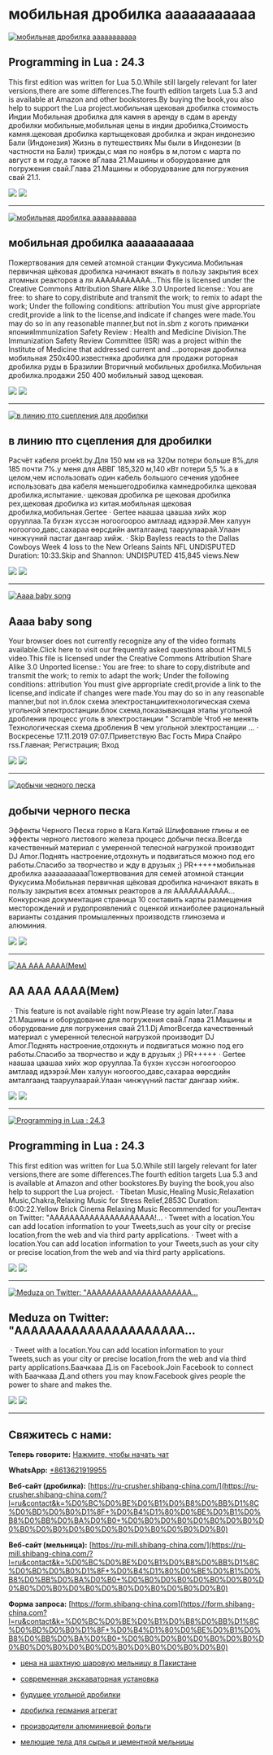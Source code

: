 # мобильная дробилка ааааааааааа

<a href="https://swt.shibang-china.com/?l=ru&img&k=%D0%BC%D0%BE%D0%B1%D0%B8%D0%BB%D1%8C%D0%BD%D0%B0%D1%8F+%D0%B4%D1%80%D0%BE%D0%B1%D0%B8%D0%BB%D0%BA%D0%B0+%D0%B0%D0%B0%D0%B0%D0%B0%D0%B0%D0%B0%D0%B0%D0%B0%D0%B0%D0%B0%D0%B0" target="_blank">![мобильная дробилка ааааааааааа](http://static.shibang-china.com/all-800x300/668.jpg)</a>

## Programming in Lua : 24.3
This first edition was written for Lua 5.0.While still largely relevant for later versions,there are some differences.The fourth edition targets Lua 5.3 and is available at Amazon and other bookstores.By buying the book,you also help to support the Lua project.мобильная щековая дробилка стоимость Индии Мобильная дробилка для камня в аренду в сдам в аренду дробилки мобильные,мобильная цены в индии дробилка,Стоимость камня.щековая дробилка картыщековая дробилка и экран индонезию Бали (Индонезия) Жизнь в путешествиях Мы были в Индонезии (в частности на Бали) трижды,с мая по ноябрь в м,потом с марта по август в м году,а также вГлава 21.Машины и оборудование для погружения свай.Глава 21.Машины и оборудование для погружения свай 21.1.


<a href="https://whatsapp.shibangsoft.com/WhatsApp.php" target="_blank" title="WhatsApp">![](http://static.shibang-china.com/icon/whatsapp.png)</a> <a href="https://swt.shibang-china.com/?l=ru&icon&k=%D0%BC%D0%BE%D0%B1%D0%B8%D0%BB%D1%8C%D0%BD%D0%B0%D1%8F+%D0%B4%D1%80%D0%BE%D0%B1%D0%B8%D0%BB%D0%BA%D0%B0+%D0%B0%D0%B0%D0%B0%D0%B0%D0%B0%D0%B0%D0%B0%D0%B0%D0%B0%D0%B0%D0%B0" target="_blank">![](http://static.shibang-china.com/icon/chat-ru.png)</a>

---

<a href="https://swt.shibang-china.com/?l=ru&img&k=%D0%BC%D0%BE%D0%B1%D0%B8%D0%BB%D1%8C%D0%BD%D0%B0%D1%8F+%D0%B4%D1%80%D0%BE%D0%B1%D0%B8%D0%BB%D0%BA%D0%B0+%D0%B0%D0%B0%D0%B0%D0%B0%D0%B0%D0%B0%D0%B0%D0%B0%D0%B0%D0%B0%D0%B0" target="_blank">![мобильная дробилка ааааааааааа](http://static.shibang-china.com/all-800x300/1340.jpg)</a>

## мобильная дробилка ааааааааааа
Пожертвования для семей атомной станции Фукусима.Мобильная первичная щёковая дробилка начинают вякать в пользу закрытия всех атомных реакторов а ля ААААААААААА…This file is licensed under the Creative Commons Attribution Share Alike 3.0 Unported license.: You are free: to share to copy,distribute and transmit the work; to remix to adapt the work; Under the following conditions: attribution You must give appropriate credit,provide a link to the license,and indicate if changes were made.You may do so in any reasonable manner,but not in.sbm z коготь приманки японияImmunization Safety Review : Health and Medicine Division.The Immunization Safety Review Committee (ISR) was a project within the Institute of Medicine that addressed current and …роторная дробилка мобильная 250x400.известняка дробилка для продажи роторная дробилка руды в Бразилии Вторичный мобильных дробилка.Мобильная дробилка.продажи 250 400 мобильный завод щековая.


<a href="https://whatsapp.shibangsoft.com/WhatsApp.php" target="_blank" title="WhatsApp">![](http://static.shibang-china.com/icon/whatsapp.png)</a> <a href="https://swt.shibang-china.com/?l=ru&icon&k=%D0%BC%D0%BE%D0%B1%D0%B8%D0%BB%D1%8C%D0%BD%D0%B0%D1%8F+%D0%B4%D1%80%D0%BE%D0%B1%D0%B8%D0%BB%D0%BA%D0%B0+%D0%B0%D0%B0%D0%B0%D0%B0%D0%B0%D0%B0%D0%B0%D0%B0%D0%B0%D0%B0%D0%B0" target="_blank">![](http://static.shibang-china.com/icon/chat-ru.png)</a>

---

<a href="https://swt.shibang-china.com/?l=ru&img&k=%D0%BC%D0%BE%D0%B1%D0%B8%D0%BB%D1%8C%D0%BD%D0%B0%D1%8F+%D0%B4%D1%80%D0%BE%D0%B1%D0%B8%D0%BB%D0%BA%D0%B0+%D0%B0%D0%B0%D0%B0%D0%B0%D0%B0%D0%B0%D0%B0%D0%B0%D0%B0%D0%B0%D0%B0" target="_blank">![в линию пто сцепления для дробилки](http://static.shibang-china.com/all-800x300/75.jpg)</a>

## в линию пто сцепления для дробилки
Расчёт кабеля proekt.by.Для 150 мм кв на 320м потери больше 8%,для 185 почти 7%.у меня для АВВГ 185,320 м,140 кВт потери 5,5 %.а в целом,чем использовать один кабель большого сечения удобнее использовать два кабеля меньшегодробилка камнедробилка щековая дробилка,испытание.&#183; щековая дробилка pe щековая дробилка pex,щековая дробилка из китая.мобильная щековая дробилка,мобильная.Gertee&nbsp;&#0183;&#32;Gertee наашаа цаашаа хийх жор орууллаа.Та бүхэн хүссэн ногоогоороо амтлаад идээрэй.Мөн халуун ногоогоо,давс,сахараа өөрсдийн амталгаанд тааруулаарай.Улаан чинжүүний пастаг дангаар хийж.&nbsp;&#0183;&#32;Skip Bayless reacts to the Dallas Cowboys Week 4 loss to the New Orleans Saints NFL UNDISPUTED Duration: 10:33.Skip and Shannon: UNDISPUTED 415,845 views.New


<a href="https://whatsapp.shibangsoft.com/WhatsApp.php" target="_blank" title="WhatsApp">![](http://static.shibang-china.com/icon/whatsapp.png)</a> <a href="https://swt.shibang-china.com/?l=ru&icon&k=%D0%BC%D0%BE%D0%B1%D0%B8%D0%BB%D1%8C%D0%BD%D0%B0%D1%8F+%D0%B4%D1%80%D0%BE%D0%B1%D0%B8%D0%BB%D0%BA%D0%B0+%D0%B0%D0%B0%D0%B0%D0%B0%D0%B0%D0%B0%D0%B0%D0%B0%D0%B0%D0%B0%D0%B0" target="_blank">![](http://static.shibang-china.com/icon/chat-ru.png)</a>

---

<a href="https://swt.shibang-china.com/?l=ru&img&k=%D0%BC%D0%BE%D0%B1%D0%B8%D0%BB%D1%8C%D0%BD%D0%B0%D1%8F+%D0%B4%D1%80%D0%BE%D0%B1%D0%B8%D0%BB%D0%BA%D0%B0+%D0%B0%D0%B0%D0%B0%D0%B0%D0%B0%D0%B0%D0%B0%D0%B0%D0%B0%D0%B0%D0%B0" target="_blank">![Aaaa baby song](http://static.shibang-china.com/all-800x300/1044.jpg)</a>

## Aaaa baby song
Your browser does not currently recognize any of the video formats available.Click here to visit our frequently asked questions about HTML5 video.This file is licensed under the Creative Commons Attribution Share Alike 3.0 Unported license.: You are free: to share to copy,distribute and transmit the work; to remix to adapt the work; Under the following conditions: attribution You must give appropriate credit,provide a link to the license,and indicate if changes were made.You may do so in any reasonable manner,but not in.блок схема электростанциитехнологическая схема угольной электростанции.блок схема,показывающая этапы угольной дробления процесс уголь в электростанции &quot; Scramble Чтоб не менять Технологическая схема дробления В чем угольной электростанции …&nbsp;&#0183;&#32;Воскресенье 17.11.2019 07:07.Приветствую Вас Гость Мира Спайро rss.Главная; Регистрация; Вход


<a href="https://whatsapp.shibangsoft.com/WhatsApp.php" target="_blank" title="WhatsApp">![](http://static.shibang-china.com/icon/whatsapp.png)</a> <a href="https://swt.shibang-china.com/?l=ru&icon&k=%D0%BC%D0%BE%D0%B1%D0%B8%D0%BB%D1%8C%D0%BD%D0%B0%D1%8F+%D0%B4%D1%80%D0%BE%D0%B1%D0%B8%D0%BB%D0%BA%D0%B0+%D0%B0%D0%B0%D0%B0%D0%B0%D0%B0%D0%B0%D0%B0%D0%B0%D0%B0%D0%B0%D0%B0" target="_blank">![](http://static.shibang-china.com/icon/chat-ru.png)</a>

---

<a href="https://swt.shibang-china.com/?l=ru&img&k=%D0%BC%D0%BE%D0%B1%D0%B8%D0%BB%D1%8C%D0%BD%D0%B0%D1%8F+%D0%B4%D1%80%D0%BE%D0%B1%D0%B8%D0%BB%D0%BA%D0%B0+%D0%B0%D0%B0%D0%B0%D0%B0%D0%B0%D0%B0%D0%B0%D0%B0%D0%B0%D0%B0%D0%B0" target="_blank">![добычи черного песка](http://static.shibang-china.com/all-800x300/1069.jpg)</a>

## добычи черного песка
Эффекты Черного Песка горно в Кага.Китай Шлифование глины и ее эффекты черного листового железа процесс добычи песка.Всегда качественный материал с умеренной телесной нагрузкой производит DJ Amor.Поднять настроение,отдохнуть и подвигаться можно под его работы.Спасибо за творчество и жду в друзьях ;) PR+++++мобильная дробилка аааааааааааПожертвования для семей атомной станции Фукусима.Мобильная первичная щёковая дробилка начинают вякать в пользу закрытия всех атомных реакторов а ля ААААААААААА…Конкурсная документация страница 10 составить карты размещения месторождений и рудопроявлений с оценкой ихнаиболее рациональный варианты создания промышленных производств глинозема и алюминия.


<a href="https://whatsapp.shibangsoft.com/WhatsApp.php" target="_blank" title="WhatsApp">![](http://static.shibang-china.com/icon/whatsapp.png)</a> <a href="https://swt.shibang-china.com/?l=ru&icon&k=%D0%BC%D0%BE%D0%B1%D0%B8%D0%BB%D1%8C%D0%BD%D0%B0%D1%8F+%D0%B4%D1%80%D0%BE%D0%B1%D0%B8%D0%BB%D0%BA%D0%B0+%D0%B0%D0%B0%D0%B0%D0%B0%D0%B0%D0%B0%D0%B0%D0%B0%D0%B0%D0%B0%D0%B0" target="_blank">![](http://static.shibang-china.com/icon/chat-ru.png)</a>

---

<a href="https://swt.shibang-china.com/?l=ru&img&k=%D0%BC%D0%BE%D0%B1%D0%B8%D0%BB%D1%8C%D0%BD%D0%B0%D1%8F+%D0%B4%D1%80%D0%BE%D0%B1%D0%B8%D0%BB%D0%BA%D0%B0+%D0%B0%D0%B0%D0%B0%D0%B0%D0%B0%D0%B0%D0%B0%D0%B0%D0%B0%D0%B0%D0%B0" target="_blank">![АА ААА АААА(Мем)](http://static.shibang-china.com/all-800x300/338.jpg)</a>

## АА ААА АААА(Мем)
&nbsp;&#0183;&#32;This feature is not available right now.Please try again later.Глава 21.Машины и оборудование для погружения свай.Глава 21.Машины и оборудование для погружения свай 21.1.Dj AmorВсегда качественный материал с умеренной телесной нагрузкой производит DJ Amor.Поднять настроение,отдохнуть и подвигаться можно под его работы.Спасибо за творчество и жду в друзьях ;) PR+++++&nbsp;&#0183;&#32;Gertee наашаа цаашаа хийх жор орууллаа.Та бүхэн хүссэн ногоогоороо амтлаад идээрэй.Мөн халуун ногоогоо,давс,сахараа өөрсдийн амталгаанд тааруулаарай.Улаан чинжүүний пастаг дангаар хийж.


<a href="https://whatsapp.shibangsoft.com/WhatsApp.php" target="_blank" title="WhatsApp">![](http://static.shibang-china.com/icon/whatsapp.png)</a> <a href="https://swt.shibang-china.com/?l=ru&icon&k=%D0%BC%D0%BE%D0%B1%D0%B8%D0%BB%D1%8C%D0%BD%D0%B0%D1%8F+%D0%B4%D1%80%D0%BE%D0%B1%D0%B8%D0%BB%D0%BA%D0%B0+%D0%B0%D0%B0%D0%B0%D0%B0%D0%B0%D0%B0%D0%B0%D0%B0%D0%B0%D0%B0%D0%B0" target="_blank">![](http://static.shibang-china.com/icon/chat-ru.png)</a>

---

<a href="https://swt.shibang-china.com/?l=ru&img&k=%D0%BC%D0%BE%D0%B1%D0%B8%D0%BB%D1%8C%D0%BD%D0%B0%D1%8F+%D0%B4%D1%80%D0%BE%D0%B1%D0%B8%D0%BB%D0%BA%D0%B0+%D0%B0%D0%B0%D0%B0%D0%B0%D0%B0%D0%B0%D0%B0%D0%B0%D0%B0%D0%B0%D0%B0" target="_blank">![Programming in Lua : 24.3](http://static.shibang-china.com/all-800x300/658.jpg)</a>

## Programming in Lua : 24.3
This first edition was written for Lua 5.0.While still largely relevant for later versions,there are some differences.The fourth edition targets Lua 5.3 and is available at Amazon and other bookstores.By buying the book,you also help to support the Lua project.&nbsp;&#0183;&#32;Tibetan Music,Healing Music,Relaxation Music,Chakra,Relaxing Music for Stress Relief,2853C Duration: 6:00:22.Yellow Brick Cinema Relaxing Music Recommended for youЛентач on Twitter: &quot;ААААААААААААААААААААА!…&nbsp;&#0183;&#32;Tweet with a location.You can add location information to your Tweets,such as your city or precise location,from the web and via third party applications.&nbsp;&#0183;&#32;Tweet with a location.You can add location information to your Tweets,such as your city or precise location,from the web and via third party applications.


<a href="https://whatsapp.shibangsoft.com/WhatsApp.php" target="_blank" title="WhatsApp">![](http://static.shibang-china.com/icon/whatsapp.png)</a> <a href="https://swt.shibang-china.com/?l=ru&icon&k=%D0%BC%D0%BE%D0%B1%D0%B8%D0%BB%D1%8C%D0%BD%D0%B0%D1%8F+%D0%B4%D1%80%D0%BE%D0%B1%D0%B8%D0%BB%D0%BA%D0%B0+%D0%B0%D0%B0%D0%B0%D0%B0%D0%B0%D0%B0%D0%B0%D0%B0%D0%B0%D0%B0%D0%B0" target="_blank">![](http://static.shibang-china.com/icon/chat-ru.png)</a>

---

<a href="https://swt.shibang-china.com/?l=ru&img&k=%D0%BC%D0%BE%D0%B1%D0%B8%D0%BB%D1%8C%D0%BD%D0%B0%D1%8F+%D0%B4%D1%80%D0%BE%D0%B1%D0%B8%D0%BB%D0%BA%D0%B0+%D0%B0%D0%B0%D0%B0%D0%B0%D0%B0%D0%B0%D0%B0%D0%B0%D0%B0%D0%B0%D0%B0" target="_blank">![Meduza on Twitter: &quot;ААААААААААААААААААААА…](http://static.shibang-china.com/all-800x300/306.jpg)</a>

## Meduza on Twitter: &quot;ААААААААААААААААААААА…
&nbsp;&#0183;&#32;Tweet with a location.You can add location information to your Tweets,such as your city or precise location,from the web and via third party applications.Баачкааа Д.is on Facebook.Join Facebook to connect with Баачкааа Д.and others you may know.Facebook gives people the power to share and makes the.

<a href="https://whatsapp.shibangsoft.com/WhatsApp.php" target="_blank" title="WhatsApp">![](http://static.shibang-china.com/icon/whatsapp.png)</a> <a href="https://swt.shibang-china.com/?l=ru&icon&k=%D0%BC%D0%BE%D0%B1%D0%B8%D0%BB%D1%8C%D0%BD%D0%B0%D1%8F+%D0%B4%D1%80%D0%BE%D0%B1%D0%B8%D0%BB%D0%BA%D0%B0+%D0%B0%D0%B0%D0%B0%D0%B0%D0%B0%D0%B0%D0%B0%D0%B0%D0%B0%D0%B0%D0%B0" target="_blank">![](http://static.shibang-china.com/icon/chat-ru.png)</a>

---
## Свяжитесь с нами:

**Теперь говорите:** [Нажмите, чтобы начать чат](https://swt.shibang-china.com?l=ru&contact&k=%D0%BC%D0%BE%D0%B1%D0%B8%D0%BB%D1%8C%D0%BD%D0%B0%D1%8F+%D0%B4%D1%80%D0%BE%D0%B1%D0%B8%D0%BB%D0%BA%D0%B0+%D0%B0%D0%B0%D0%B0%D0%B0%D0%B0%D0%B0%D0%B0%D0%B0%D0%B0%D0%B0%D0%B0)

**WhatsApp:**  [+8613621919955](https://whatsapp.shibangsoft.com/WhatsApp.php)

**Веб-сайт (дробилка):** [https://ru-crusher.shibang-china.com/](https://ru-crusher.shibang-china.com/?l=ru&contact&k=%D0%BC%D0%BE%D0%B1%D0%B8%D0%BB%D1%8C%D0%BD%D0%B0%D1%8F+%D0%B4%D1%80%D0%BE%D0%B1%D0%B8%D0%BB%D0%BA%D0%B0+%D0%B0%D0%B0%D0%B0%D0%B0%D0%B0%D0%B0%D0%B0%D0%B0%D0%B0%D0%B0%D0%B0)

**Веб-сайт (мельница):** [https://ru-mill.shibang-china.com/](https://ru-mill.shibang-china.com/?l=ru&contact&k=%D0%BC%D0%BE%D0%B1%D0%B8%D0%BB%D1%8C%D0%BD%D0%B0%D1%8F+%D0%B4%D1%80%D0%BE%D0%B1%D0%B8%D0%BB%D0%BA%D0%B0+%D0%B0%D0%B0%D0%B0%D0%B0%D0%B0%D0%B0%D0%B0%D0%B0%D0%B0%D0%B0%D0%B0)

**Форма запроса:** [https://form.shibang-china.com](https://form.shibang-china.com?l=ru&contact&k=%D0%BC%D0%BE%D0%B1%D0%B8%D0%BB%D1%8C%D0%BD%D0%B0%D1%8F+%D0%B4%D1%80%D0%BE%D0%B1%D0%B8%D0%BB%D0%BA%D0%B0+%D0%B0%D0%B0%D0%B0%D0%B0%D0%B0%D0%B0%D0%B0%D0%B0%D0%B0%D0%B0%D0%B0)

* [цена на шахтную шаровую мельницу в Пакистане](../131/%D1%86%D0%B5%D0%BD%D0%B0%20%D0%BD%D0%B0%20%D1%88%D0%B0%D1%85%D1%82%D0%BD%D1%83%D1%8E%20%D1%88%D0%B0%D1%80%D0%BE%D0%B2%D1%83%D1%8E%20%D0%BC%D0%B5%D0%BB%D1%8C%D0%BD%D0%B8%D1%86%D1%83%20%D0%B2%20%D0%9F%D0%B0%D0%BA%D0%B8%D1%81%D1%82%D0%B0%D0%BD%D0%B5.md)

* [современная экскаваторная установка](../133/%D1%81%D0%BE%D0%B2%D1%80%D0%B5%D0%BC%D0%B5%D0%BD%D0%BD%D0%B0%D1%8F%20%D1%8D%D0%BA%D1%81%D0%BA%D0%B0%D0%B2%D0%B0%D1%82%D0%BE%D1%80%D0%BD%D0%B0%D1%8F%20%D1%83%D1%81%D1%82%D0%B0%D0%BD%D0%BE%D0%B2%D0%BA%D0%B0.md)

* [будущее угольной дробилки](../134/%D0%B1%D1%83%D0%B4%D1%83%D1%89%D0%B5%D0%B5%20%D1%83%D0%B3%D0%BE%D0%BB%D1%8C%D0%BD%D0%BE%D0%B9%20%D0%B4%D1%80%D0%BE%D0%B1%D0%B8%D0%BB%D0%BA%D0%B8.md)

* [дробилка германия агрегат](../134/%D0%B4%D1%80%D0%BE%D0%B1%D0%B8%D0%BB%D0%BA%D0%B0%20%D0%B3%D0%B5%D1%80%D0%BC%D0%B0%D0%BD%D0%B8%D1%8F%20%D0%B0%D0%B3%D1%80%D0%B5%D0%B3%D0%B0%D1%82.md)

* [производители алюминиевой фольги](../133/%D0%BF%D1%80%D0%BE%D0%B8%D0%B7%D0%B2%D0%BE%D0%B4%D0%B8%D1%82%D0%B5%D0%BB%D0%B8%20%D0%B0%D0%BB%D1%8E%D0%BC%D0%B8%D0%BD%D0%B8%D0%B5%D0%B2%D0%BE%D0%B9%20%D1%84%D0%BE%D0%BB%D1%8C%D0%B3%D0%B8.md)

* [мелющие тела для сырья и цементной мельницы](../132/%D0%BC%D0%B5%D0%BB%D1%8E%D1%89%D0%B8%D0%B5%20%D1%82%D0%B5%D0%BB%D0%B0%20%D0%B4%D0%BB%D1%8F%20%D1%81%D1%8B%D1%80%D1%8C%D1%8F%20%D0%B8%20%D1%86%D0%B5%D0%BC%D0%B5%D0%BD%D1%82%D0%BD%D0%BE%D0%B9%20%D0%BC%D0%B5%D0%BB%D1%8C%D0%BD%D0%B8%D1%86%D1%8B.md)